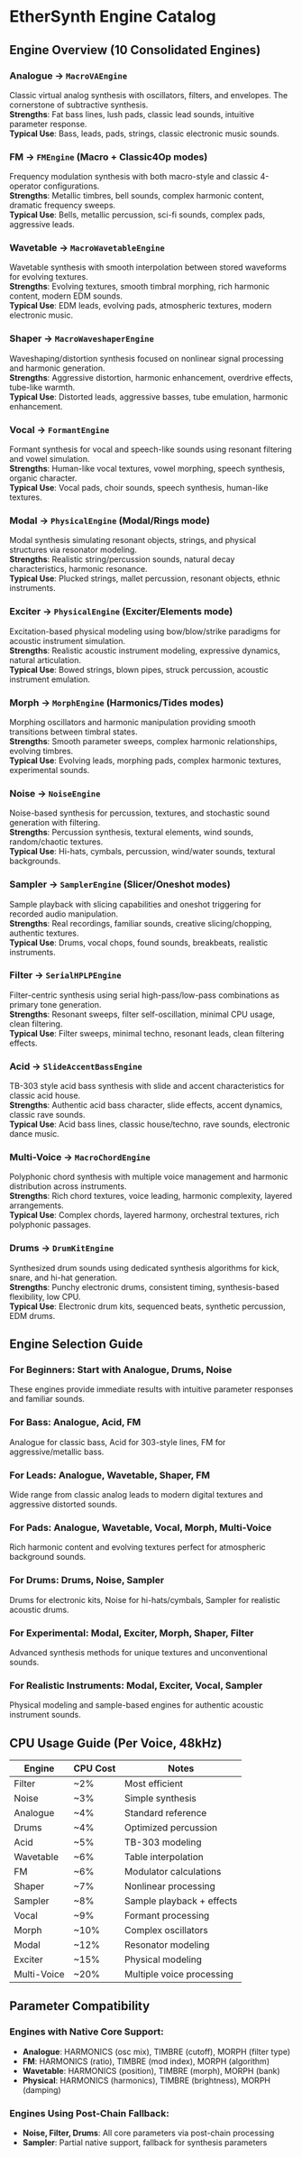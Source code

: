 # EtherSynth Engine Catalog

## Engine Overview (10 Consolidated Engines)

### **Analogue** → `MacroVAEngine`
Classic virtual analog synthesis with oscillators, filters, and envelopes. The cornerstone of subtractive synthesis.  
**Strengths**: Fat bass lines, lush pads, classic lead sounds, intuitive parameter response.  
**Typical Use**: Bass, leads, pads, strings, classic electronic music sounds.

### **FM** → `FMEngine` (Macro + Classic4Op modes)
Frequency modulation synthesis with both macro-style and classic 4-operator configurations.  
**Strengths**: Metallic timbres, bell sounds, complex harmonic content, dramatic frequency sweeps.  
**Typical Use**: Bells, metallic percussion, sci-fi sounds, complex pads, aggressive leads.

### **Wavetable** → `MacroWavetableEngine`
Wavetable synthesis with smooth interpolation between stored waveforms for evolving textures.  
**Strengths**: Evolving textures, smooth timbral morphing, rich harmonic content, modern EDM sounds.  
**Typical Use**: EDM leads, evolving pads, atmospheric textures, modern electronic music.

### **Shaper** → `MacroWaveshaperEngine`
Waveshaping/distortion synthesis focused on nonlinear signal processing and harmonic generation.  
**Strengths**: Aggressive distortion, harmonic enhancement, overdrive effects, tube-like warmth.  
**Typical Use**: Distorted leads, aggressive basses, tube emulation, harmonic enhancement.

### **Vocal** → `FormantEngine`
Formant synthesis for vocal and speech-like sounds using resonant filtering and vowel simulation.  
**Strengths**: Human-like vocal textures, vowel morphing, speech synthesis, organic character.  
**Typical Use**: Vocal pads, choir sounds, speech synthesis, human-like textures.

### **Modal** → `PhysicalEngine` (Modal/Rings mode)
Modal synthesis simulating resonant objects, strings, and physical structures via resonator modeling.  
**Strengths**: Realistic string/percussion sounds, natural decay characteristics, harmonic resonance.  
**Typical Use**: Plucked strings, mallet percussion, resonant objects, ethnic instruments.

### **Exciter** → `PhysicalEngine` (Exciter/Elements mode)
Excitation-based physical modeling using bow/blow/strike paradigms for acoustic instrument simulation.  
**Strengths**: Realistic acoustic instrument modeling, expressive dynamics, natural articulation.  
**Typical Use**: Bowed strings, blown pipes, struck percussion, acoustic instrument emulation.

### **Morph** → `MorphEngine` (Harmonics/Tides modes)
Morphing oscillators and harmonic manipulation providing smooth transitions between timbral states.  
**Strengths**: Smooth parameter sweeps, complex harmonic relationships, evolving timbres.  
**Typical Use**: Evolving leads, morphing pads, complex harmonic textures, experimental sounds.

### **Noise** → `NoiseEngine`
Noise-based synthesis for percussion, textures, and stochastic sound generation with filtering.  
**Strengths**: Percussion synthesis, textural elements, wind sounds, random/chaotic textures.  
**Typical Use**: Hi-hats, cymbals, percussion, wind/water sounds, textural backgrounds.

### **Sampler** → `SamplerEngine` (Slicer/Oneshot modes)
Sample playback with slicing capabilities and oneshot triggering for recorded audio manipulation.  
**Strengths**: Real recordings, familiar sounds, creative slicing/chopping, authentic textures.  
**Typical Use**: Drums, vocal chops, found sounds, breakbeats, realistic instruments.

### **Filter** → `SerialHPLPEngine`
Filter-centric synthesis using serial high-pass/low-pass combinations as primary tone generation.  
**Strengths**: Resonant sweeps, filter self-oscillation, minimal CPU usage, clean filtering.  
**Typical Use**: Filter sweeps, minimal techno, resonant leads, clean filtering effects.

### **Acid** → `SlideAccentBassEngine`
TB-303 style acid bass synthesis with slide and accent characteristics for classic acid house.  
**Strengths**: Authentic acid bass character, slide effects, accent dynamics, classic rave sounds.  
**Typical Use**: Acid bass lines, classic house/techno, rave sounds, electronic dance music.

### **Multi-Voice** → `MacroChordEngine`
Polyphonic chord synthesis with multiple voice management and harmonic distribution across instruments.  
**Strengths**: Rich chord textures, voice leading, harmonic complexity, layered arrangements.  
**Typical Use**: Complex chords, layered harmony, orchestral textures, rich polyphonic passages.

### **Drums** → `DrumKitEngine`
Synthesized drum sounds using dedicated synthesis algorithms for kick, snare, and hi-hat generation.  
**Strengths**: Punchy electronic drums, consistent timing, synthesis-based flexibility, low CPU.  
**Typical Use**: Electronic drum kits, sequenced beats, synthetic percussion, EDM drums.

## Engine Selection Guide

### **For Beginners**: Start with Analogue, Drums, Noise
These engines provide immediate results with intuitive parameter responses and familiar sounds.

### **For Bass**: Analogue, Acid, FM  
Analogue for classic bass, Acid for 303-style lines, FM for aggressive/metallic bass.

### **For Leads**: Analogue, Wavetable, Shaper, FM
Wide range from classic analog leads to modern digital textures and aggressive distorted sounds.

### **For Pads**: Analogue, Wavetable, Vocal, Morph, Multi-Voice
Rich harmonic content and evolving textures perfect for atmospheric background sounds.

### **For Drums**: Drums, Noise, Sampler
Drums for electronic kits, Noise for hi-hats/cymbals, Sampler for realistic acoustic drums.

### **For Experimental**: Modal, Exciter, Morph, Shaper, Filter
Advanced synthesis methods for unique textures and unconventional sounds.

### **For Realistic Instruments**: Modal, Exciter, Vocal, Sampler
Physical modeling and sample-based engines for authentic acoustic instrument sounds.

## CPU Usage Guide (Per Voice, 48kHz)

| Engine | CPU Cost | Notes |
|--------|----------|-------|
| Filter | ~2% | Most efficient |
| Noise | ~3% | Simple synthesis |  
| Analogue | ~4% | Standard reference |
| Drums | ~4% | Optimized percussion |
| Acid | ~5% | TB-303 modeling |
| Wavetable | ~6% | Table interpolation |
| FM | ~6% | Modulator calculations |
| Shaper | ~7% | Nonlinear processing |
| Sampler | ~8% | Sample playback + effects |
| Vocal | ~9% | Formant processing |
| Morph | ~10% | Complex oscillators |
| Modal | ~12% | Resonator modeling |
| Exciter | ~15% | Physical modeling |
| Multi-Voice | ~20% | Multiple voice processing |

## Parameter Compatibility

### **Engines with Native Core Support**:
- **Analogue**: HARMONICS (osc mix), TIMBRE (cutoff), MORPH (filter type)
- **FM**: HARMONICS (ratio), TIMBRE (mod index), MORPH (algorithm)
- **Wavetable**: HARMONICS (position), TIMBRE (morph), MORPH (bank)
- **Physical**: HARMONICS (harmonics), TIMBRE (brightness), MORPH (damping)

### **Engines Using Post-Chain Fallback**:
- **Noise, Filter, Drums**: All core parameters via post-chain processing
- **Sampler**: Partial native support, fallback for synthesis parameters